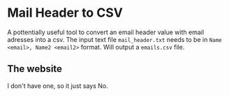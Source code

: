 # Mail Header to CSV

A pottentially useful tool to convert an email header value with email adresses into a csv.
The input text file `mail_header.txt` needs to be in `Name <email>, Name2 <email2>` format. Will output a `emails.csv` file.

## The website
I don't have one, so it just says No.
